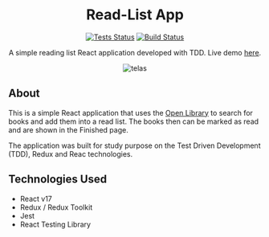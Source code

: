 <div align="center">

  # Read-List App

  [![Tests Status][tests-badge]](tests) [![Build Status][build-badge]](build)

  A simple reading list React application developed with TDD.
  Live demo [here](http://joserogeriofilho.github.io/read-list-app).

  ![telas](https://user-images.githubusercontent.com/12038461/125882675-e09b758f-3657-49ca-9c40-50f4f0a83c0a.png)

</div>

## About
This is a simple React application that uses the [Open Library](https://openlibrary.org/) to search for books and add them into a read list. The books then can be marked as read and are shown in the Finished page.

The application was built for study purpose on the Test Driven Development (TDD), Redux and Reac technologies.

## Technologies Used
* React v17
* Redux / Redux Toolkit
* Jest 
* React Testing Library



[tests]: https://github.com/joserogeriofilho/read-list-app/actions/workflows/node.test.yml
[tests-badge]: https://img.shields.io/github/workflow/status/joserogeriofilho/read-list-app/node-test?label=Tests
[build]: https://github.com/joserogeriofilho/read-list-app/actions/workflows/node.build.yml
[build-badge]: https://img.shields.io/github/workflow/status/joserogeriofilho/read-list-app/node-build?label=Build